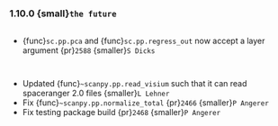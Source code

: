 ### 1.10.0 {small}`the future`

```{rubric} Features
```

* {func}`sc.pp.pca` and {func}`sc.pp.regress_out` now accept a layer argument {pr}`2588` {smaller}`S Dicks`

```{rubric} Docs
```

```{rubric} Bug fixes
```

* Updated {func}`~scanpy.pp.read_visium` such that it can read spaceranger 2.0 files {smaller}`L Lehner`
* Fix {func}`~scanpy.pp.normalize_total` {pr}`2466` {smaller}`P Angerer`
* Fix testing package build {pr}`2468` {smaller}`P Angerer`


```{rubric} Ecosystem
```
